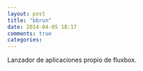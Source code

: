 ```yaml
---
layout: post
title: "bbrun"
date: 2014-04-05 18:17
comments: true
categories: 
---
```

Lanzador de aplicaciones propio de fluxbox.

